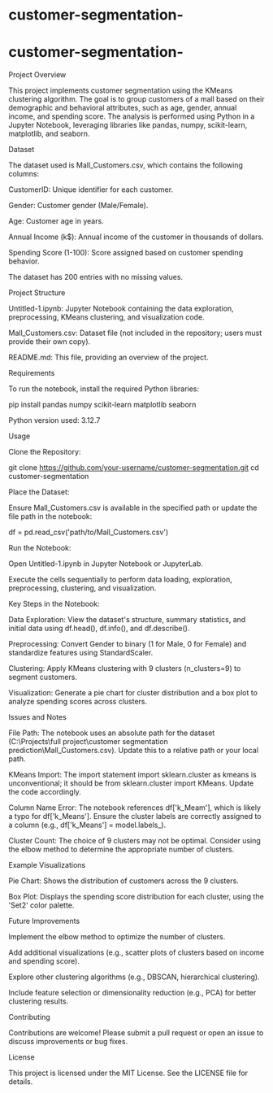# customer-segmentation-
# customer-segmentation-
Project Overview

This project implements customer segmentation using the KMeans clustering algorithm. The goal is to group customers of a mall based on their demographic and behavioral attributes, such as age, gender, annual income, and spending score. The analysis is performed using Python in a Jupyter Notebook, leveraging libraries like pandas, numpy, scikit-learn, matplotlib, and seaborn.

Dataset

The dataset used is Mall_Customers.csv, which contains the following columns:





CustomerID: Unique identifier for each customer.



Gender: Customer gender (Male/Female).



Age: Customer age in years.



Annual Income (k$): Annual income of the customer in thousands of dollars.



Spending Score (1-100): Score assigned based on customer spending behavior.

The dataset has 200 entries with no missing values.

Project Structure





Untitled-1.ipynb: Jupyter Notebook containing the data exploration, preprocessing, KMeans clustering, and visualization code.



Mall_Customers.csv: Dataset file (not included in the repository; users must provide their own copy).



README.md: This file, providing an overview of the project.

Requirements

To run the notebook, install the required Python libraries:

pip install pandas numpy scikit-learn matplotlib seaborn

Python version used: 3.12.7

Usage





Clone the Repository:

git clone https://github.com/your-username/customer-segmentation.git
cd customer-segmentation



Place the Dataset:





Ensure Mall_Customers.csv is available in the specified path or update the file path in the notebook:

df = pd.read_csv('path/to/Mall_Customers.csv')



Run the Notebook:





Open Untitled-1.ipynb in Jupyter Notebook or JupyterLab.



Execute the cells sequentially to perform data loading, exploration, preprocessing, clustering, and visualization.



Key Steps in the Notebook:





Data Exploration: View the dataset's structure, summary statistics, and initial data using df.head(), df.info(), and df.describe().



Preprocessing: Convert Gender to binary (1 for Male, 0 for Female) and standardize features using StandardScaler.



Clustering: Apply KMeans clustering with 9 clusters (n_clusters=9) to segment customers.



Visualization: Generate a pie chart for cluster distribution and a box plot to analyze spending scores across clusters.

Issues and Notes





File Path: The notebook uses an absolute path for the dataset (C:\Projects\full project\customer segmentation prediction\Mall_Customers.csv). Update this to a relative path or your local path.



KMeans Import: The import statement import sklearn.cluster as kmeans is unconventional; it should be from sklearn.cluster import KMeans. Update the code accordingly.



Column Name Error: The notebook references df['k_Meam'], which is likely a typo for df['k_Means']. Ensure the cluster labels are correctly assigned to a column (e.g., df['k_Means'] = model.labels_).



Cluster Count: The choice of 9 clusters may not be optimal. Consider using the elbow method to determine the appropriate number of clusters.

Example Visualizations





Pie Chart: Shows the distribution of customers across the 9 clusters.



Box Plot: Displays the spending score distribution for each cluster, using the 'Set2' color palette.

Future Improvements





Implement the elbow method to optimize the number of clusters.



Add additional visualizations (e.g., scatter plots of clusters based on income and spending score).



Explore other clustering algorithms (e.g., DBSCAN, hierarchical clustering).



Include feature selection or dimensionality reduction (e.g., PCA) for better clustering results.

Contributing

Contributions are welcome! Please submit a pull request or open an issue to discuss improvements or bug fixes.

License

This project is licensed under the MIT License. See the LICENSE file for details.
